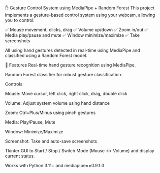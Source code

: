 ✋ Gesture Control System using MediaPipe + Random Forest
This project implements a gesture-based control system using your webcam, allowing you to control:

✅ Mouse movement, clicks, drag
✅ Volume up/down
✅ Zoom in/out
✅ Media play/pause and mute
✅ Window minimize/maximize
✅ Take screenshots

All using hand gestures detected in real-time using MediaPipe and classified using a Random Forest model.

🚀 Features
Real-time hand gesture recognition using MediaPipe.

Random Forest classifier for robust gesture classification.

Controls:

Mouse: Move cursor, left click, right click, drag, double click

Volume: Adjust system volume using hand distance

Zoom: Ctrl+Plus/Minus using pinch gestures

Media: Play/Pause, Mute

Window: Minimize/Maximize

Screenshot: Take and auto-save screenshots

Tkinter GUI to Start / Stop / Switch Mode (Mouse ↔ Volume) and display current status.

Works with Python 3.11+ and mediapipe==0.9.1.0
